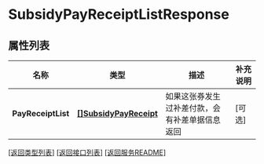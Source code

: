 # SubsidyPayReceiptListResponse

## 属性列表

名称 | 类型 | 描述 | 补充说明
------------ | ------------- | ------------- | -------------
**PayReceiptList** | [**[]SubsidyPayReceipt**](SubsidyPayReceipt.md) | 如果这张券发生过补差付款，会有补差单据信息返回 | [可选] 

[\[返回类型列表\]](README.md#类型列表)
[\[返回接口列表\]](README.md#接口列表)
[\[返回服务README\]](README.md)


